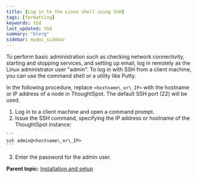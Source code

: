 ```yaml
---
title: [Log in to the Linux shell using SSH]
tags: [formatting]
keywords: tbd
last_updated: tbd
summary: "blerg"
sidebar: mydoc_sidebar
---
```

To perform basic administration such as checking network connectivity, starting and stopping services, and setting up email, log in remotely as the Linux administrator user "admin". To log in with SSH from a client machine, you can use the command shell or a utility like Putty.

In the following procedure, replace `<hostname\_or\_IP>` with the hostname or IP address of a node in ThoughtSpot. The default SSH port \(22\) will be used.

1.   Log in to a client machine and open a command prompt.
2.   Issue the SSH command, specifying the IP address or hostname of the ThoughtSpot instance:

    ```
    ssh admin@<hostname\_or\_IP>
    ```

3.   Enter the password for the admin user.

**Parent topic:** [Installation and setup](../../admin/setup/intro.html)
